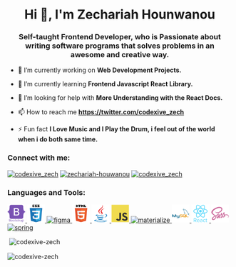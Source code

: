 <h1 align="center">Hi 👋, I'm Zechariah Hounwanou</h1>
<h3 align="center"> Self-taught Frontend Developer, who is Passionate about writing software programs that solves problems in an awesome and creative way.</h3>

- 🔭 I’m currently working on **Web Development Projects.**

- 🌱 I’m currently learning **Frontend Javascript React Library.**

- 🤝 I’m looking for help with **More Understanding with the React Docs.**

- 📫 How to reach me **https://twitter.com/codexive_zech**

- ⚡ Fun fact **I Love Music and I Play the Drum, i feel out of the world when i do both same time.**

<h3 align="left">Connect with me:</h3>
<p align="left">
<a href="https://twitter.com/codexive_zech" target="blank"><img align="center" src="https://raw.githubusercontent.com/rahuldkjain/github-profile-readme-generator/master/src/images/icons/Social/twitter.svg" alt="codexive_zech" height="30" width="40" /></a>
<a href="https://linkedin.com/in/zechariah-houwanou" target="blank"><img align="center" src="https://raw.githubusercontent.com/rahuldkjain/github-profile-readme-generator/master/src/images/icons/Social/linked-in-alt.svg" alt="zechariah-houwanou" height="30" width="40" /></a>
<a href="https://instagram.com/codexive_zech" target="blank"><img align="center" src="https://raw.githubusercontent.com/rahuldkjain/github-profile-readme-generator/master/src/images/icons/Social/instagram.svg" alt="codexive_zech" height="30" width="40" /></a>
</p>

<h3 align="left">Languages and Tools:</h3>
<p align="left"> <a href="https://getbootstrap.com" target="_blank" rel="noreferrer"> <img src="https://raw.githubusercontent.com/devicons/devicon/master/icons/bootstrap/bootstrap-plain-wordmark.svg" alt="bootstrap" width="40" height="40"/> </a> <a href="https://www.w3schools.com/css/" target="_blank" rel="noreferrer"> <img src="https://raw.githubusercontent.com/devicons/devicon/master/icons/css3/css3-original-wordmark.svg" alt="css3" width="40" height="40"/> </a> <a href="https://www.figma.com/" target="_blank" rel="noreferrer"> <img src="https://www.vectorlogo.zone/logos/figma/figma-icon.svg" alt="figma" width="40" height="40"/> </a> <a href="https://www.w3.org/html/" target="_blank" rel="noreferrer"> <img src="https://raw.githubusercontent.com/devicons/devicon/master/icons/html5/html5-original-wordmark.svg" alt="html5" width="40" height="40"/> </a> <a href="https://www.java.com" target="_blank" rel="noreferrer"> <img src="https://raw.githubusercontent.com/devicons/devicon/master/icons/java/java-original.svg" alt="java" width="40" height="40"/> </a> <a href="https://developer.mozilla.org/en-US/docs/Web/JavaScript" target="_blank" rel="noreferrer"> <img src="https://raw.githubusercontent.com/devicons/devicon/master/icons/javascript/javascript-original.svg" alt="javascript" width="40" height="40"/> </a> <a href="https://materializecss.com/" target="_blank" rel="noreferrer"> <img src="https://raw.githubusercontent.com/prplx/svg-logos/5585531d45d294869c4eaab4d7cf2e9c167710a9/svg/materialize.svg" alt="materialize" width="40" height="40"/> </a> <a href="https://www.mysql.com/" target="_blank" rel="noreferrer"> <img src="https://raw.githubusercontent.com/devicons/devicon/master/icons/mysql/mysql-original-wordmark.svg" alt="mysql" width="40" height="40"/> </a> <a href="https://reactjs.org/" target="_blank" rel="noreferrer"> <img src="https://raw.githubusercontent.com/devicons/devicon/master/icons/react/react-original-wordmark.svg" alt="react" width="40" height="40"/> </a> <a href="https://sass-lang.com" target="_blank" rel="noreferrer"> <img src="https://raw.githubusercontent.com/devicons/devicon/master/icons/sass/sass-original.svg" alt="sass" width="40" height="40"/> </a> <a href="https://spring.io/" target="_blank" rel="noreferrer"> <img src="https://www.vectorlogo.zone/logos/springio/springio-icon.svg" alt="spring" width="40" height="40"/> </a> </p>

<p>&nbsp;<img align="center" src="https://github-readme-stats.vercel.app/api?username=codexive-zech&show_icons=true&locale=en" alt="codexive-zech" /></p>

<p><img align="center" src="https://github-readme-streak-stats.herokuapp.com/?user=codexive-zech&" alt="codexive-zech" /></p>

<!-- - 💬 Ask me about ...
- 📫 How to reach me: [Twitter - @codexive_zech](https://twitter.com/codexive_zech)
- 😄 Pronouns: ...
- - 👯 I’m looking to collaborate on ... 
- 👯 I currently **under goinging an Internship at HNGI9** -->

